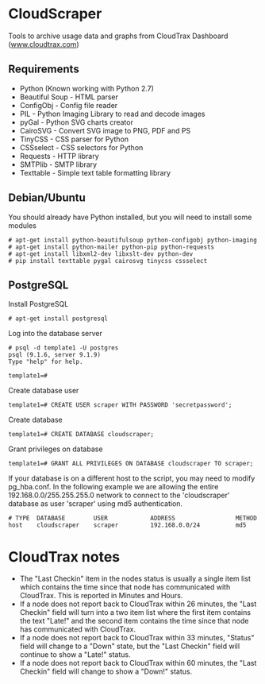 CloudScraper
============

Tools to archive usage data and graphs from CloudTrax Dashboard (www.cloudtrax.com)

Requirements
------------

* Python (Known working with Python 2.7)
* Beautiful Soup - HTML parser
* ConfigObj - Config file reader
* PIL - Python Imaging Library to read and decode images
* pyGal - Python SVG charts creator
* CairoSVG - Convert SVG image to PNG, PDF and PS
* TinyCSS - CSS parser for Python
* CSSselect - CSS selectors for Python
* Requests - HTTP library
* SMTPlib - SMTP library
* Texttable - Simple text table formatting library

Debian/Ubuntu
-------------

You should already have Python installed, but you will need to install some modules

    # apt-get install python-beautifulsoup python-configobj python-imaging
    # apt-get install python-mailer python-pip python-requests 
    # apt-get install libxml2-dev libxslt-dev python-dev
    # pip install texttable pygal cairosvg tinycss cssselect

PostgreSQL
----------

Install PostgreSQL

    # apt-get install postgresql

Log into the database server

    # psql -d template1 -U postgres
    psql (9.1.6, server 9.1.9)
    Type "help" for help.
    
    template1=#

Create database user

    template1=# CREATE USER scraper WITH PASSWORD 'secretpassword';

Create database

    template1=# CREATE DATABASE cloudscraper;

Grant privileges on database

    template1=# GRANT ALL PRIVILEGES ON DATABASE cloudscraper TO scraper;

If your database is on a different host to the script, you may need to modify pg_hba.conf.
In the following example we are allowing the entire 192.168.0.0/255.255.255.0 network to
connect to the 'cloudscraper' database as user 'scraper' using md5 authentication.

    # TYPE  DATABASE        USER            ADDRESS                 METHOD
    host    cloudscraper    scraper         192.168.0.0/24          md5

CloudTrax notes
===============

- The "Last Checkin" item in the nodes status is usually a single item list which contains the time since that node has communicated with CloudTrax. This is reported in Minutes and Hours.
- If a node does not report back to CloudTrax within 26 minutes, the "Last Checkin" field will turn into a two item list where the first item contains the text "Late!" and the second item contains the time since that node has communicated with CloudTrax.
- If a node does not report back to CloudTrax within 33 minutes, "Status" field will change to a "Down" state, but the "Last Checkin" field will continue to show a "Late!" status.
- If a node does not report back to CloudTrax within 60 minutes, the "Last Checkin" field will change to show a "Down!" status.
